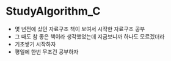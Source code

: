 # StudyAlgorithm_C
* 몇 년전에 샀던 자료구조 책이 보여서 시작한 자료구조 공부
* 그 때도 참 좋은 책이라 생각했었는데 지금보니까 하나도 모르겠더라
* 기초쌓기 시작하자
* 평일에 한번 무조건 공부하자
